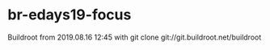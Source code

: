 # br-edays19-focus

Buildroot from 2019.08.16 12:45 with git clone git://git.buildroot.net/buildroot
